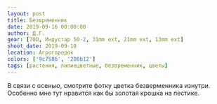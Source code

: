 ```yaml
---
layout: post
title: Безвременник
date: 2019-09-16 00:00:00
author: Д.Г.
gear: [70D, Индустар 50-2, 31mm ext, 21mm ext, 13mm ext]
shoot_date: 2019-09-10
location: Агрогородок
colors: ['9c7586', '200b12']
tags: [растения, лилиецветные, безвременник, цветы]
---
```

В связи с осенью, смотрите фотку цветка безверменника изнутри. Особенно мне тут нравится как бы золотая крошка на пестике.
